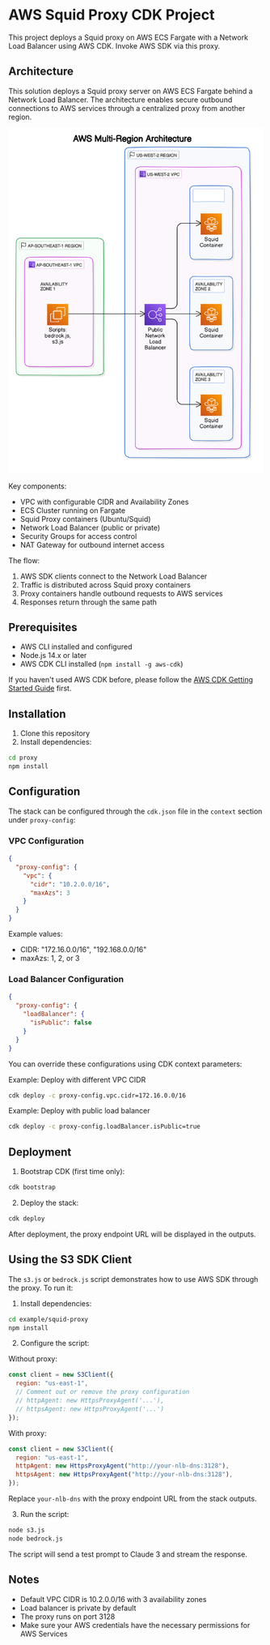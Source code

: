 # AWS Squid Proxy CDK Project

This project deploys a Squid proxy on AWS ECS Fargate with a Network Load Balancer using AWS CDK. Invoke AWS SDK via this proxy.

## Architecture

This solution deploys a Squid proxy server on AWS ECS Fargate behind a Network Load Balancer. The architecture enables secure outbound connections to AWS services through a centralized proxy from another region.

![Architecture Diagram](doc/diagram.png)

Key components:

- VPC with configurable CIDR and Availability Zones
- ECS Cluster running on Fargate
- Squid Proxy containers (Ubuntu/Squid)
- Network Load Balancer (public or private)
- Security Groups for access control
- NAT Gateway for outbound internet access

The flow:

1. AWS SDK clients connect to the Network Load Balancer
2. Traffic is distributed across Squid proxy containers
3. Proxy containers handle outbound requests to AWS services
4. Responses return through the same path

## Prerequisites

- AWS CLI installed and configured
- Node.js 14.x or later
- AWS CDK CLI installed (`npm install -g aws-cdk`)

If you haven't used AWS CDK before, please follow the [AWS CDK Getting Started Guide](https://docs.aws.amazon.com/cdk/v2/guide/getting_started.html) first.

## Installation

1. Clone this repository
2. Install dependencies:

```bash
cd proxy
npm install
```

## Configuration

The stack can be configured through the `cdk.json` file in the `context` section under `proxy-config`:

### VPC Configuration

```json
{
  "proxy-config": {
    "vpc": {
      "cidr": "10.2.0.0/16",
      "maxAzs": 3
    }
  }
}
```

Example values:

- CIDR: "172.16.0.0/16", "192.168.0.0/16"
- maxAzs: 1, 2, or 3

### Load Balancer Configuration

```json
{
  "proxy-config": {
    "loadBalancer": {
      "isPublic": false
    }
  }
}
```

You can override these configurations using CDK context parameters:

Example: Deploy with different VPC CIDR

```bash
cdk deploy -c proxy-config.vpc.cidr=172.16.0.0/16
```

Example: Deploy with public load balancer

```bash
cdk deploy -c proxy-config.loadBalancer.isPublic=true
```

## Deployment

1. Bootstrap CDK (first time only):

```bash
cdk bootstrap
```

2. Deploy the stack:

```bash
cdk deploy
```

After deployment, the proxy endpoint URL will be displayed in the outputs.

## Using the S3 SDK Client

The `s3.js` or `bedrock.js` script demonstrates how to use AWS SDK through the proxy. To run it:

1. Install dependencies:

```bash
cd example/squid-proxy
npm install
```

2. Configure the script:

Without proxy:

```javascript
const client = new S3Client({
  region: "us-east-1",
  // Comment out or remove the proxy configuration
  // httpAgent: new HttpsProxyAgent('...'),
  // httpsAgent: new HttpsProxyAgent('...')
});
```

With proxy:

```javascript
const client = new S3Client({
  region: "us-east-1",
  httpAgent: new HttpsProxyAgent("http://your-nlb-dns:3128"),
  httpsAgent: new HttpsProxyAgent("http://your-nlb-dns:3128"),
});
```

Replace `your-nlb-dns` with the proxy endpoint URL from the stack outputs.

3. Run the script:

```bash
node s3.js
node bedrock.js
```

The script will send a test prompt to Claude 3 and stream the response.

## Notes

- Default VPC CIDR is 10.2.0.0/16 with 3 availability zones
- Load balancer is private by default
- The proxy runs on port 3128
- Make sure your AWS credentials have the necessary permissions for AWS Services
